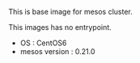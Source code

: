 
This is base image for mesos cluster.

This images has no entrypoint.

- OS : CentOS6 
- mesos version : 0.21.0